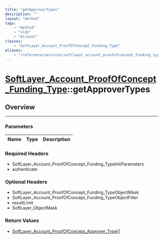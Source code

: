 ```yaml
---
title: "getApproverTypes"
description: ""
layout: "method"
tags:
    - "method"
    - "sldn"
    - "Account"
classes:
    - "SoftLayer_Account_ProofOfConcept_Funding_Type"
aliases:
    - "/reference/services/softlayer_account_proofofconcept_funding_type/getApproverTypes"
---
```

# [SoftLayer_Account_ProofOfConcept_Funding_Type](/reference/services/SoftLayer_Account_ProofOfConcept_Funding_Type)::getApproverTypes





## Overview 


-----

### Parameters 
|Name | Type | Description |
| --- | --- | --- |


### Required Headers
* SoftLayer_Account_ProofOfConcept_Funding_TypeInitParameters
* authenticate


### Optional Headers
* SoftLayer_Account_ProofOfConcept_Funding_TypeObjectMask
* SoftLayer_Account_ProofOfConcept_Funding_TypeObjectFilter
* resultLimit
* SoftLayer_ObjectMask

### Return Values
* <a href='/reference/datatypes/SoftLayer_Account_ProofOfConcept_Approver_Type'>SoftLayer_Account_ProofOfConcept_Approver_Type[] </a>




